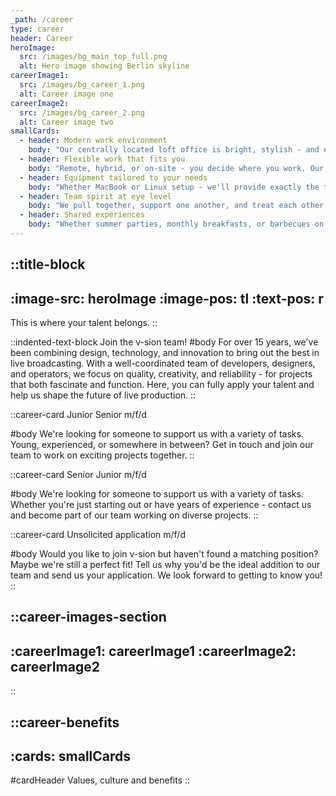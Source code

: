 ```yaml
---
_path: /career
type: career
header: Career
heroImage:
  src: /images/bg_main_top_full.png
  alt: Hero image showing Berlin skyline
careerImage1:
  src: /images/bg_career_1.png
  alt: Career image one
careerImage2:
  src: /images/bg_career_2.png
  alt: Career image two
smallCards:
  - header: Modern work environment
    body: "Our centrally located loft office is bright, stylish - and equipped with everything you need: excellent coffee, a fully equipped kitchen, chilled drinks, and fresh fruit await you."
  - header: Flexible work that fits you
    body: "Remote, hybrid, or on-site - you decide where you work. Our offices in Mainz and Berlin are always open to you, but you can also work fully remotely - whatever works best for you."
  - header: Equipment tailored to your needs
    body: "Whether MacBook or Linux setup - we'll provide exactly the tools that make you most productive. Naturally with a 4K display and high performance."
  - header: Team spirit at eye level
    body: "We pull together, support one another, and treat each other with respect. For us, it's all about the WE - not just in projects, but every day."
  - header: Shared experiences
    body: "Whether summer parties, monthly breakfasts, or barbecues on the boat - we regularly celebrate successes and togetherness. Because a strong team grows beyond the office too."
---
```


::title-block
---
:image-src: heroImage
:image-pos: tl
:text-pos: r
---
This is where your talent belongs.
::

::indented-text-block
Join the v-sion team!
#body
For over 15 years, we've been combining design, technology, and innovation to bring out the best in live broadcasting. With a well-coordinated team of developers, designers, and operators, we focus on quality, creativity, and reliability - for projects that both fascinate and function. Here, you can fully apply your talent and help us shape the future of live production.
::

::career-card
Junior Senior m/f/d

#body
We're looking for someone to support us with a variety of tasks.
Young, experienced, or somewhere in between? Get in touch and join our
team to work on exciting projects together.
::

::career-card
Senior Junior m/f/d

#body
We're looking for someone to support us with a variety of tasks.
Whether you're just starting out or have years of experience - contact us and
become part of our team working on diverse projects.
::

::career-card
Unsolicited application m/f/d

#body
Would you like to join v-sion but haven't found a matching position?
Maybe we're still a perfect fit! Tell us why you'd be the ideal addition
to our team and send us your application.
We look forward to getting to know you!
::

::career-images-section
---
:careerImage1: careerImage1
:careerImage2: careerImage2
---
::

::career-benefits
---
:cards: smallCards
---
#cardHeader
Values, culture and benefits
::